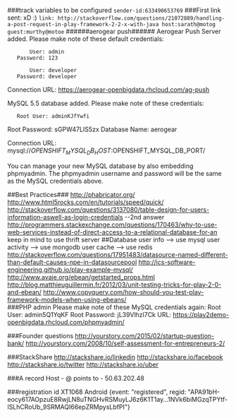 ###track variables to be configured
`sender-id:633490653769`
###First link sent: xD :)
`link: http://stackoverflow.com/questions/21072889/handling-a-post-request-in-play-framework-2-2-x-with-java host:sarath@motog guest:murthy@motoe`
######aerogear push######
Aerogear Push Server added.  Please make note of these default credentials:

           User: admin
       Password: 123

           User: developer
       Password: developer

 Connection URL: https://aerogear-openbigdata.rhcloud.com/ag-push


MySQL 5.5 database added.  Please make note of these credentials:

       Root User: adminKJfYwfi
   Root Password: sGPW47LIS5zx
   Database Name: aerogear

Connection URL: mysql://$OPENSHIFT_MYSQL_DB_HOST:$OPENSHIFT_MYSQL_DB_PORT/

You can manage your new MySQL database by also embedding phpmyadmin.
The phpmyadmin username and password will be the same as the MySQL credentials above.

##Best Practices###
http://phabricator.org/
http://www.html5rocks.com/en/tutorials/speed/quick/
http://stackoverflow.com/questions/3137080/table-design-for-users-information-aswell-as-login-credentials --2nd answer
http://programmers.stackexchange.com/questions/170463/why-to-use-web-services-instead-of-direct-access-to-a-relational-database-for-an
keep in mind to use thrift server
##Database
user info --> use mysql
user activity --> use mongodb
user cache --> use redis
http://stackoverflow.com/questions/17951483/datasource-named-different-than-default-causes-npe-in-datasourcepool
http://ics-software-engineering.github.io/play-example-mysql/
http://www.avaje.org/ebean/getstarted_props.html
http://blog.matthieuguillermin.fr/2012/03/unit-testing-tricks-for-play-2-0-and-ebean/
http://www.copyquery.com/how-should-you-test-play-framework-models-when-using-ebeans/	
###PHP admin
Please make note of these MySQL credentials again:
  Root User: admin5Q1YqKF
  Root Password: jL39Vlhzl7Ck
URL: https://play2demo-openbigdata.rhcloud.com/phpmyadmin/

###Founder questions
http://yourstory.com/2015/02/startup-question-bank/
http://yourstory.com/2008/10/self-assessment-for-entrepreneurs-2/

###StackShare
http://stackshare.io/linkedin
http://stackshare.io/facebook
http://stackshare.io/twitter
http://stackshare.io/uber


###A record
 Host - @ points to - 50.63.202.48 

###registration id XT1068
Android
{event: "registered", regid: "APA91bH-eocy617AOpzuE8RwjLN8uTNGHvRSMuyLJ6z6K1T1ay…1NVk6biMGzqTPYtf-lSLhCRoUb_9SRMAQI66epZRMpysLbfPI"}